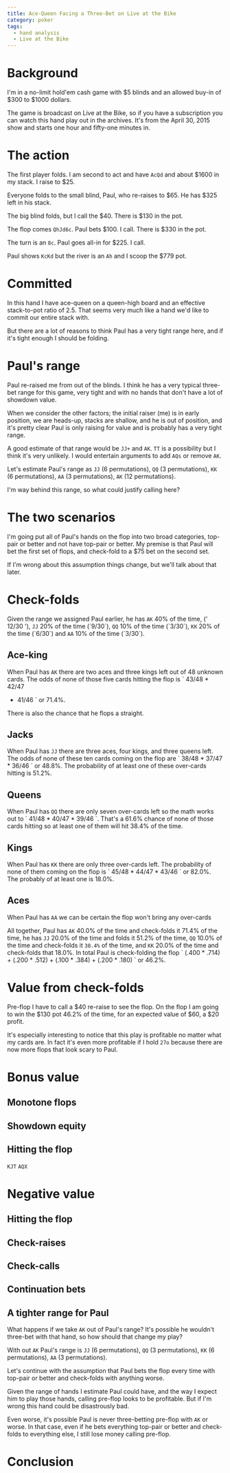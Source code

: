 ```yaml
---
title: Ace-Queen Facing a Three-Bet on Live at the Bike
category: poker
tags:
  - hand analysis
  - Live at the Bike
---
```


# Background

I'm in a no-limit hold'em cash game with $5 blinds and an allowed buy-in of $300
to $1000 dollars.

The game is broadcast on Live at the Bike, so if you have a subscription you can
watch this hand play out in the archives. It's from the April 30, 2015 show and
starts one hour and fifty-one minutes in.

# The action

The first player folds. I am second to act and have `AcQd` and about $1600 in my
stack. I raise to $25.

Everyone folds to the small blind, Paul, who re-raises to $65. He has $325 left
in his stack.

The big blind folds, but I call the $40. There is $130 in the pot.

The flop comes `QhJd6c`. Paul bets $100. I call. There is $330 in the pot.

The turn is an `8c`. Paul goes all-in for $225. I call.

Paul shows `KcKd` but the river is an `Ah` and I scoop the $779 pot.

# Committed

In this hand I have ace-queen on a queen-high board and an effective
stack-to-pot ratio of 2.5. That seems very much like a hand we'd like to commit
our entire stack with.

But there are a lot of reasons to think Paul has a very tight range here, and
if it's tight enough I should be folding.

# Paul's range

Paul re-raised me from out of the blinds. I think he has a very typical
three-bet range for this game, very tight and with no hands that don't have a
lot of showdown value.

When we consider the other factors; the initial raiser (me) is in early
position, we are heads-up, stacks are shallow, and he is out of position, and
it's pretty clear Paul is only raising for value and is probably has a very
tight range.

A good estimate of that range would be `JJ+` and `AK`. `TT` is a possibility but
I think it's very unlikely. I would entertain arguments to add `AQs` or remove
`AK`.

Let's estimate Paul's range as `JJ` (6 permutations), `QQ` (3 permutations),
`KK` (6 permutations), `AA` (3 permutations), `AK` (12 permutations).

I'm way behind this range, so what could justify calling here?

# The two scenarios

I'm going put all of Paul's hands on the flop into two broad categories,
top-pair or better and not have top-pair or better. My premise is that Paul will
bet the first set of flops, and check-fold to a $75 bet on the second set.

If I'm wrong about this assumption things change, but we'll talk about that
later.

# Check-folds

Given the range we assigned Paul earlier, he has `AK` 40% of the time, (\' 12/30
\'), `JJ` 20% of the time (\`9/30\`), `QQ` 10% of the time (\`3/30\`), `KK` 20%
of the time (\`6/30\`) and `AA` 10% of the time (\`3/30\`).

## Ace-king

When Paul has `AK` there are two aces and three kings left out of 48 unknown
cards. The odds of none of those five cards hitting the flop is \` 43/48 * 42/47
* 41/46 \` or 71.4%.

There is also the chance that he flops a straight.

## Jacks

When Paul has `JJ` there are three aces, four kings, and three queens left. The
odds of none of these ten cards coming on the flop are \` 38/48 * 37/47 * 36/46
\` or 48.8%. The probability of at least one of these over-cards hitting is
51.2%.

## Queens

When Paul has `QQ` there are only seven over-cards left so the math works out to
\` 41/48 * 40/47 * 39/46 \`. That's a 61.6% chance of none of those cards
hitting so at least one of them will hit 38.4% of the time.

## Kings

When Paul has `KK` there are only three over-cards left. The probability of none
of them coming on the flop is \` 45/48 * 44/47 * 43/46 \` or 82.0%. The probably
of at least one is 18.0%.

## Aces

When Paul has `AA` we can be certain the flop won't bring any over-cards

All together, Paul has `AK` 40.0% of the time and check-folds it 71.4% of the
time, he has `JJ` 20.0% of the time and folds it 51.2% of the time, `QQ` 10.0%
of the time and check-folds it `38.4%` of the time, and `KK` 20.0% of the time
and check-folds that 18.0%. In total Paul is check-folding the flop \` (.400 *
.714) + (.200 * .512) + (.100 * .384) + (.200 * .180) \` or 46.2%.

# Value from check-folds

Pre-flop I have to call a $40 re-raise to see the flop. On the flop I am going
to win the $130 pot 46.2% of the time, for an expected value of $60, a $20
profit.

It's especially interesting to notice that this play is profitable no matter
what my cards are. In fact it's even more profitable if I hold `27o` because
there are now more flops that look scary to Paul.

# Bonus value

## Monotone flops

## Showdown equity

## Hitting the flop

`KJT` `AQX`

# Negative value

## Hitting the flop

## Check-raises

## Check-calls

## Continuation bets

## A tighter range for Paul

What happens if we take `AK` out of Paul's range? It's possible he wouldn't
three-bet with that hand, so how should that change my play?

With out `AK` Paul's range is `JJ` (6 permutations), `QQ` (3 permutations),
`KK` (6 permutations), `AA` (3 permutations).

Let's continue with the assumption that Paul bets the flop every time with
top-pair or better and check-folds with anything worse.

Given the range of hands I estimate Paul could have, and the way I expect him to
play those hands, calling pre-flop looks to be profitable. But if I'm wrong this
hand could be disastrously bad.

Even worse, it's possible Paul is never three-betting pre-flop with `AK` or
worse. In that case, even if he bets everything top-pair or better and
check-folds to everything else, I still lose money calling pre-flop.

# Conclusion


